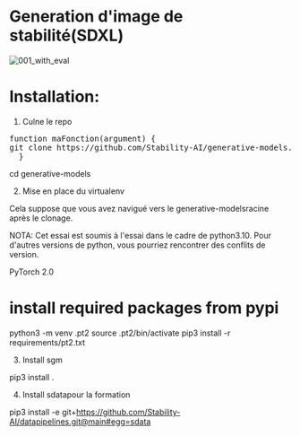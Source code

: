 
# Generation d'image de stabilité(SDXL)
![001_with_eval](https://github.com/Ulrich75/Hackathon-AI/assets/127865109/b262ba68-b099-43fb-b772-d3f06ce98745)

# Installation:

1. Culne le repo

<pre class="javascript">
function maFonction(argument) {
git clone https://github.com/Stability-AI/generative-models.git
  }
</pre>
cd generative-models

2. Mise en place du virtualenv

Cela suppose que vous avez navigué vers le generative-modelsracine après le clonage.

NOTA: Cet essai est soumis à l'essai dans le cadre de python3.10. Pour d'autres versions de python, vous pourriez rencontrer des conflits de version.

PyTorch 2.0

# install required packages from pypi
python3 -m venv .pt2
source .pt2/bin/activate
pip3 install -r requirements/pt2.txt

3. Install sgm

pip3 install .

4. Install sdatapour la formation

pip3 install -e git+https://github.com/Stability-AI/datapipelines.git@main#egg=sdata



